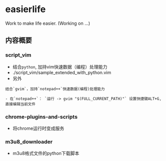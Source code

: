 # easierlife
Work to make life easier.
(Working on ...)

## 内容概要

### script_vim
- 结合`python`, 加持vim快速数据（编程）处理能力
- ./script_vim/sample_extended_with_python.vim
- 另外

```
结合`gvim`，加持`notepad++`快速数据(编程)处理能力

- 在`notepad++`： `运行 -> gvim "$(FULL_CURRENT_PATH)"` 设置快捷键ALT+G, 直接编辑当前文件
```

### chrome-plugins-and-scripts
- 将chrome运行时变成服务

### m3u8_downloader
- m3u8格式文件的python下载脚本